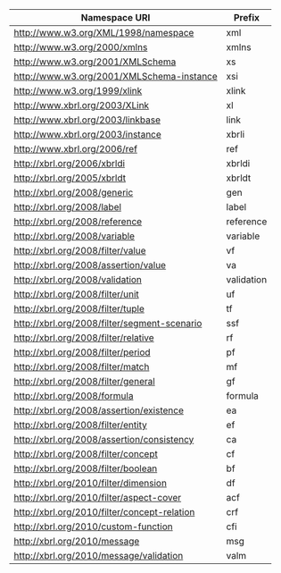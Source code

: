 | Namespace URI                                 | Prefix     |
|-----------------------------------------------|------------|
| http://www.w3.org/XML/1998/namespace          | xml        |
| http://www.w3.org/2000/xmlns                  | xmlns      |
| http://www.w3.org/2001/XMLSchema              | xs         |
| http://www.w3.org/2001/XMLSchema-instance     | xsi        |
| http://www.w3.org/1999/xlink                  | xlink      |
| http://www.xbrl.org/2003/XLink                | xl         |
| http://www.xbrl.org/2003/linkbase             | link       |
| http://www.xbrl.org/2003/instance             | xbrli      |
| http://www.xbrl.org/2006/ref                  | ref        |
| http://xbrl.org/2006/xbrldi                   | xbrldi     |
| http://xbrl.org/2005/xbrldt                   | xbrldt     |
| http://xbrl.org/2008/generic                  | gen        |
| http://xbrl.org/2008/label                    | label      |
| http://xbrl.org/2008/reference                | reference  |
| http://xbrl.org/2008/variable                 | variable   |
| http://xbrl.org/2008/filter/value             | vf         |
| http://xbrl.org/2008/assertion/value          | va         |
| http://xbrl.org/2008/validation               | validation |
| http://xbrl.org/2008/filter/unit              | uf         |
| http://xbrl.org/2008/filter/tuple             | tf         |
| http://xbrl.org/2008/filter/segment-scenario  | ssf        |
| http://xbrl.org/2008/filter/relative          | rf         |
| http://xbrl.org/2008/filter/period            | pf         |
| http://xbrl.org/2008/filter/match             | mf         |
| http://xbrl.org/2008/filter/general           | gf         |
| http://xbrl.org/2008/formula                  | formula    |
| http://xbrl.org/2008/assertion/existence      | ea         |
| http://xbrl.org/2008/filter/entity            | ef         |
| http://xbrl.org/2008/assertion/consistency    | ca         |
| http://xbrl.org/2008/filter/concept           | cf         |
| http://xbrl.org/2008/filter/boolean           | bf         |
| http://xbrl.org/2010/filter/dimension         | df         |
| http://xbrl.org/2010/filter/aspect-cover      | acf        |
| http://xbrl.org/2010/filter/concept-relation  | crf        |
| http://xbrl.org/2010/custom-function          | cfi        |
| http://xbrl.org/2010/message                  | msg        |
| http://xbrl.org/2010/message/validation       | valm       |
